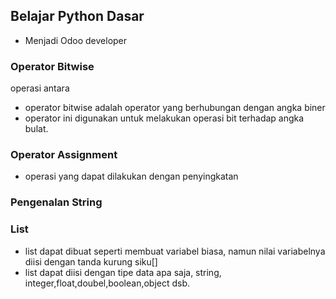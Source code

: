 ## Belajar Python Dasar 

- Menjadi Odoo developer


### Operator Bitwise 
operasi antara
- operator bitwise adalah operator yang berhubungan dengan angka biner
- operator ini digunakan untuk melakukan operasi bit terhadap angka bulat.

### Operator Assignment
- operasi yang dapat dilakukan dengan penyingkatan

### Pengenalan String

### List
- list dapat dibuat seperti membuat variabel biasa, namun nilai variabelnya diisi dengan tanda kurung siku[]
- list dapat diisi dengan tipe data apa saja, string, integer,float,doubel,boolean,object dsb.



